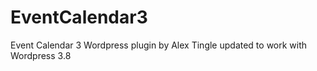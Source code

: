 EventCalendar3
==============

Event Calendar 3 Wordpress plugin by Alex Tingle updated to work with Wordpress 3.8
